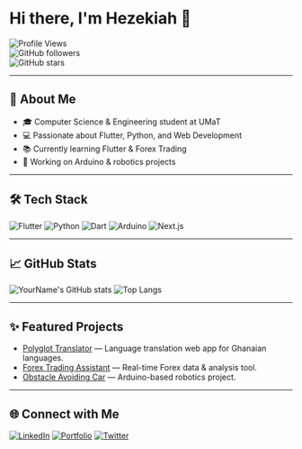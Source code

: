# Hi there, I'm Hezekiah 👋

![Profile Views](https://komarev.com/ghpvc/?username=YourGitHubUsername&color=blue)  
![GitHub followers](https://img.shields.io/github/followers/YourGitHubUsername?label=Followers)  
![GitHub stars](https://img.shields.io/github/stars/YourGitHubUsername?label=Stars)

---

## 🚀 About Me
- 🎓 Computer Science & Engineering student at UMaT
- 💻 Passionate about Flutter, Python, and Web Development
- 📚 Currently learning Flutter & Forex Trading
- 🤖 Working on Arduino & robotics projects

---

## 🛠 Tech Stack
![Flutter](https://img.shields.io/badge/Flutter-02569B?style=for-the-badge&logo=flutter&logoColor=white)
![Python](https://img.shields.io/badge/Python-3776AB?style=for-the-badge&logo=python&logoColor=white)
![Dart](https://img.shields.io/badge/Dart-0175C2?style=for-the-badge&logo=dart&logoColor=white)
![Arduino](https://img.shields.io/badge/Arduino-00979D?style=for-the-badge&logo=arduino&logoColor=white)
![Next.js](https://img.shields.io/badge/Next.js-000000?style=for-the-badge&logo=next.js&logoColor=white)

---

## 📈 GitHub Stats
![YourName's GitHub stats](https://github-readme-stats.vercel.app/api?username=YourGitHubUsername&show_icons=true&theme=radical)
![Top Langs](https://github-readme-stats.vercel.app/api/top-langs/?username=YourGitHubUsername&layout=compact&theme=radical)

---

## ✨ Featured Projects
- [Polyglot Translator](https://github.com/YourGitHubUsername/polyglot-translator) — Language translation web app for Ghanaian languages.
- [Forex Trading Assistant](https://github.com/YourGitHubUsername/forex-trading-assistant) — Real-time Forex data & analysis tool.
- [Obstacle Avoiding Car](https://github.com/YourGitHubUsername/obstacle-car) — Arduino-based robotics project.

---

## 🌐 Connect with Me
[![LinkedIn](https://img.shields.io/badge/LinkedIn-0A66C2?style=for-the-badge&logo=linkedin&logoColor=white)](https://linkedin.com/in/your-link)
[![Portfolio](https://img.shields.io/badge/Portfolio-FF7139?style=for-the-badge&logo=Firefox-Browser&logoColor=white)](https://yourwebsite.com)
[![Twitter](https://img.shields.io/badge/Twitter-1DA1F2?style=for-the-badge&logo=twitter&logoColor=white)](https://twitter.com/yourhandle)
